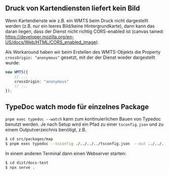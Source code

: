 ## Druck von Kartendiensten liefert kein Bild

Wenn Kartendienste wie z.B. ein WMTS beim Druck nicht dargestellt werden (z.B. nur ein leeres Bild/keine Hintergrundkarte),
dann kann das daran liegen, dass der Dienst nicht richtig CORS-enabled ist (canvas tained: https://developer.mozilla.org/en-US/docs/Web/HTML/CORS_enabled_image).

Als Workaround haben wir beim Erstellen des WMTS-Objekts die Property `crossOrigin: "anonymous"` gesetzt, mit der der Dienst wieder dargestellt wurde:

```ts
new WMTS({
    // ...
    crossOrigin: "anonymous"
    // ...
});
```

## TypeDoc watch mode für einzelnes Package

`pnpm exec typedoc --watch` kann zum kontinuierlichen Bauen von Typedoc benutzt werden.
Je nach Setup wird ein Pfad zu einer `tsconfig.json` und zu einem Outputverzeichnis benötigt, z.B.

```bash
$ cd src/packages/map
$ pnpm exec typedoc --tsconfig ./../../../tsconfig.json  --out ../../../dist/docs-test --watch
```

In einem anderen Terminal dann einen Webserver starten:

```bash
$ cd dist/docs-test
$ npx serve .
```
